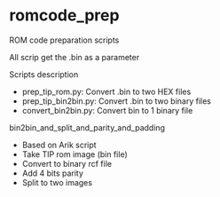 # romcode_prep
ROM code preparation scripts

All scrip get the <file name>.bin as a parameter 

Scripts description
* prep_tip_rom.py: Convert .bin to two HEX files
* prep_tip_bin2bin.py: Convert .bin to two binary files
* convert_bin2bin.py: Convert bin to 1 binary file

bin2bin_and_split_and_parity_and_padding
 * Based on Arik script
 * Take TIP rom image (bin file)
 * Convert to binary rcf file
 * Add 4 bits parity
 * Split to two images
